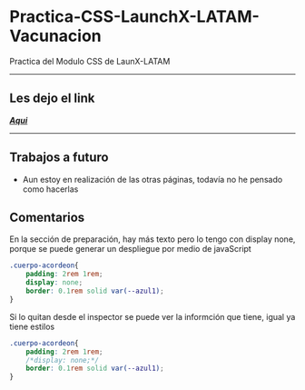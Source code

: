 # Practica-CSS-LaunchX-LATAM-Vacunacion
Practica del Modulo CSS de LaunX-LATAM

<hr>

## Les dejo el link

***[Aqui](https://lamazorca.github.io/Practica-CSS-LaunchX-LATAM-Vacunacion/)***

---

## Trabajos a futuro
* Aun estoy en realización de las otras páginas, todavía no he pensado como hacerlas

## Comentarios
En la sección de preparación, hay más texto pero lo tengo con display none, porque se puede generar un despliegue por medio de javaScript

```css
.cuerpo-acordeon{
    padding: 2rem 1rem;
    display: none;
    border: 0.1rem solid var(--azul1);
}
```


Si lo quitan desde el inspector se puede ver la informción que tiene, igual ya tiene estilos

```css
.cuerpo-acordeon{
    padding: 2rem 1rem;
    /*display: none;*/
    border: 0.1rem solid var(--azul1);
}
```
